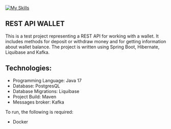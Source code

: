 [![My Skills](https://skillicons.dev/icons?i=java,maven,spring,hibernate,postgresql,docker,kafka,liquibase&theme=light)](https://skillicons.dev)

## REST API WALLET

This is a test project representing a REST API for working with a wallet. 
It includes methods for deposit or withdraw money and for getting information about wallet balance.
The project is written using Spring Boot, Hibernate, Liquibase and Kafka.

## Technologies:

- Programming Language: Java 17
- Database: PostgresQL
- Database Migrations: Liquibase
- Project Build: Maven
- Messages broker: Kafka

To run, the following is required:
- Docker
